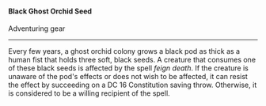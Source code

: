 #### Black Ghost Orchid Seed

Adventuring gear

---

Every few years, a ghost orchid colony grows a black pod as thick as a human fist that holds three soft, black seeds. A creature that consumes one of these black seeds is affected by the spell *feign death*. If the creature is unaware of the pod's effects or does not wish to be affected, it can resist the effect by succeeding on a DC 16 Constitution saving throw. Otherwise, it is considered to be a willing recipient of the spell.